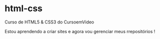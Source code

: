 # html-css
 Curso de HTML5 & CSS3 do CursoemVideo
 
Estou aprendendo a criar sites e agora vou gerenciar meus rrepositórios !